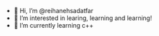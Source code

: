- 👋 Hi, I’m @reihanehsadatfar
- 👀 I’m interested in learing, learning and learning!
- 🌱 I’m currently learning c++

<!---
reihanehsadatfar/reihanehsadatfar is a ✨ special ✨ repository because its `README.md` (this file) appears on your GitHub profile.
You can click the Preview link to take a look at your changes.
--->
